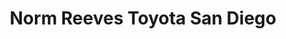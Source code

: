 ---
title: "Norm Reeves Toyota San Diego"
url: /san-diego/norm-reeves-toyota-san-diego/
shop: Autohaus
---